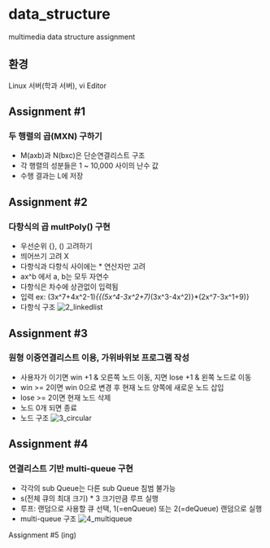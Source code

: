 # data_structure
multimedia data structure assignment

## 환경
Linux 서버(학과 서버), vi Editor

## Assignment #1
### 두 행렬의 곱(MXN) 구하기
- M(axb)과 N(bxc)은 단순연결리스트 구조
- 각 행렬의 성분들은 1 ~ 10,000 사이의 난수 값
- 수행 결과는 L에 저장

## Assignment #2
### 다항식의 곱 multPoly() 구현 
- 우선순위 {}, () 고려하기
- 띄어쓰기 고려 X
- 다항식과 다항식 사이에는 * 연산자만 고려
- ax^b 에서 a, b는 모두 자연수
- 다항식은 차수에 상관없이 입력됨
- 입력 ex: (3x^7+4x^2-1)*{{(5x^4-3x^2+7)*(3x^3-4x^2)}*(2x^7-3x^1+9)}
- 다항식 구조
![2_linkedlist](https://user-images.githubusercontent.com/67675422/120058213-53dadb00-c084-11eb-9cc0-e19b59981b8e.jpg)

## Assignment #3
### 원형 이중연결리스트 이용, 가위바위보 프로그램 작성
- 사용자가 이기면 win +1 & 오른쪽 노드 이동, 지면 lose +1 & 왼쪽 노드로 이동
- win >= 2이면 win 0으로 변경 후 현재 노드 양쪽에 새로운 노드 삽입
- lose >= 2이면 현재 노드 삭제
- 노드 0개 되면 종료
- 노드 구조
![3_circular](https://user-images.githubusercontent.com/67675422/120058522-61916000-c086-11eb-83f1-0fe00bb980ab.jpg)

## Assignment #4
### 연결리스트 기반 multi-queue 구현
- 각각의 sub Queue는 다른 sub Queue 침범 불가능
- s(전체 큐의 최대 크기) * 3 크기만큼 루프 실행
- 루프: 랜덤으로 사용할 큐 선택, 1(=enQueue) 또는 2(=deQueue) 랜덤으로 실행
- multi-queue 구조
![4_multiqueue](https://user-images.githubusercontent.com/67675422/120058582-e9776a00-c086-11eb-8334-6b9e77c0422c.jpg)

Assignment #5 (ing)

